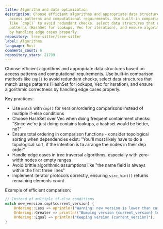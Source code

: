```yaml
---
title: Algorithm and data optimization
description: Choose efficient algorithms and appropriate data structures based on
  access patterns and computational requirements. Use built-in comparison methods
  like `cmp()` to avoid redundant checks, select data structures that match usage
  patterns (HashSet for lookups, Vec for iteration), and ensure algorithmic correctness
  by handling edge cases properly.
repository: tree-sitter/tree-sitter
label: Algorithms
language: Rust
comments_count: 6
repository_stars: 21799
---
```


Choose efficient algorithms and appropriate data structures based on access patterns and computational requirements. Use built-in comparison methods like `cmp()` to avoid redundant checks, select data structures that match usage patterns (HashSet for lookups, Vec for iteration), and ensure algorithmic correctness by handling edge cases properly.

Key practices:
- Use `match` with `cmp()` for version/ordering comparisons instead of multiple if-else conditions
- Choose HashSet over Vec when doing frequent containment checks: "Since we're just doing contains lookups, a hashset would be better, no?"
- Ensure total ordering in comparison functions - consider topological sorting when dependencies exist: "You'll most likely have to do a topological sort, if the intention is to arrange the nodes in their dep order"
- Handle edge cases in tree traversal algorithms, especially with zero-width nodes or empty ranges
- Avoid brittle algorithmic assumptions like "the name field is always within the first three lines"
- Implement iterator protocols correctly, ensuring `size_hint()` returns remaining elements count

Example of efficient comparison:
```rust
// Instead of multiple if-else conditions
match new_version.cmp(&current_version) {
    Ordering::Less => eprintln!("Warning: new version is lower than current!"),
    Ordering::Greater => println!("Bumping version {current_version} to {new_version}"),
    Ordering::Equal => println!("Keeping version {current_version}"),
}
```